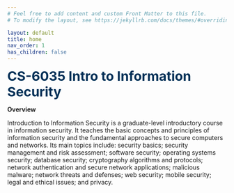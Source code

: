 ```yaml
---
# Feel free to add content and custom Front Matter to this file.
# To modify the layout, see https://jekyllrb.com/docs/themes/#overriding-theme-defaults

layout: default
title: home
nav_order: 1
has_children: false
---
```

<div style="text-align:left">
  <span style="color: #003057; font-size:30px; font-weight: bold">CS-6035 Intro to Information Security</span>
</div>

<b> Overview </b>

Introduction to Information Security is a graduate-level introductory course in information security. It teaches the basic concepts and principles of information security and the fundamental approaches to secure computers and networks. Its main topics include: security basics; security management and risk assessment; software security; operating systems security; database security; cryptography algorithms and protocols; network authentication and secure network applications; malicious malware; network threats and defenses; web security; mobile security; legal and ethical issues; and privacy.
